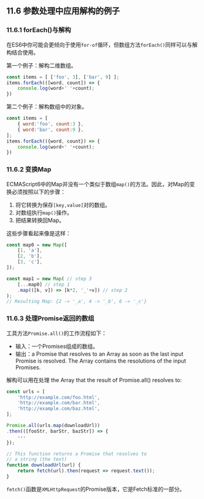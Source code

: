 ## 11.6 参数处理中应用解构的例子

### 11.6.1 forEach()与解构

在ES6中你可能会更倾向于使用`for-of`循环，但数组方法`forEach()`同样可以与解构结合使用。

第一个例子：解构二维数组。

``` javascript
const items = [ ['foo', 3], ['bar', 9] ];
items.forEach(([word, count]) => {
    console.log(word+' '+count);
})
```

第二个例子：解构数组中的对象。

``` javascript
const items = [
    { word:'foo', count:3 },
    { word:'bar', count:9 },
];
items.forEach(({word, count}) => {
    console.log(word+' '+count);
})
```

### 11.6.2 变换Map

ECMAScript6中的Map并没有一个类似于数组`map()`的方法。因此，对Map的变换必须按照以下的步骤：

1. 将它转换为保存`[key,value]`对的数组。
2. 对数组执行`map()`操作。
3. 把结果转换回Map。

这些步骤看起来像是这样：

``` javascript
const map0 = new Map([
    [1, 'a'],
    [2, 'b'],
    [3, 'c'],
]);

const map1 = new Map( // step 3
    [...map0] // step 1
    .map(([k, v]) => [k*2, '_'+v]) // step 2
);
// Resulting Map: {2 -> '_a', 4 -> '_b', 6 -> '_c'}
```

### 11.6.3 处理Promise返回的数组

工具方法`Promise.all()`的工作流程如下：

* 输入：一个Promises组成的数组。
* 输出：a Promise that resolves to an Array as soon as the last input Promise is resolved. The Array contains the resolutions of the input Promises.

解构可以用在处理 the Array that the result of Promise.all() resolves to:

``` javascript
const urls = [
    'http://example.com/foo.html',
    'http://example.com/bar.html',
    'http://example.com/baz.html',
];

Promise.all(urls.map(downloadUrl))
.then(([fooStr, barStr, bazStr]) => {
    ···
});

// This function returns a Promise that resolves to
// a string (the text)
function downloadUrl(url) {
    return fetch(url).then(request => request.text());
}
```

`fetch()`函数是`XMLHttpRequest`的Promise版本，它是Fetch标准的一部分。































